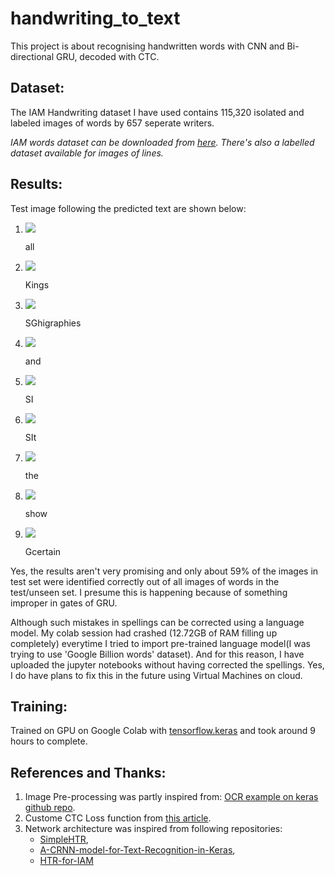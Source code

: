 # handwriting_to_text
This project is about recognising handwritten words with CNN and Bi-directional GRU, decoded with CTC.

## Dataset:
The IAM Handwriting dataset I have used contains 115,320 isolated and labeled images of words by 657 seperate writers.

<i>IAM words dataset can be downloaded from <a href=http://www.fki.inf.unibe.ch/databases/iam-handwriting-database>here</a>. There's also a labelled dataset available for images of lines.</br></i>

## Results:

Test image following the predicted text are shown below:

<ol>

<div><li><a href=""><img src="https://raw.githubusercontent.com/naveen-9697/Handwritten-text-recognition-OCR----IAM-dataset---CNN-and-BiRNN/master/some%20images/g06-037k-01-02.png"/></a></a><p>all</p></div></li>

 <div><li><a href=""><img src="https://raw.githubusercontent.com/naveen-9697/Handwritten-text-recognition-OCR----IAM-dataset---CNN-and-BiRNN/master/some%20images/d03-112-01-03.png"/></a></a><p>Kings</p></div></li>
 
  <div><li><a href=""><img src="https://raw.githubusercontent.com/naveen-9697/Handwritten-text-recognition-OCR----IAM-dataset---CNN-and-BiRNN/master/some%20images/g07-038-01-02.png"/></a><p>SGhigraphies</p></div></li>
  
 <div><li><a href=""><img src="https://raw.githubusercontent.com/naveen-9697/Handwritten-text-recognition-OCR----IAM-dataset---CNN-and-BiRNN/master/some%20images/l04-098-00-06.png"/></a></a><p>and</p></div></li>

 <div><li><a href=""><img src="https://raw.githubusercontent.com/naveen-9697/Handwritten-text-recognition-OCR----IAM-dataset---CNN-and-BiRNN/master/some%20images/b05-098-03-06.png"/></a></a><p>SI</p></div></li>
 
  <div><li><a href=""><img src="https://raw.githubusercontent.com/naveen-9697/Handwritten-text-recognition-OCR----IAM-dataset---CNN-and-BiRNN/master/some%20images/a01-122-05-06.png"/></a></a><p>SIt</p></div></li>
  
 <div><li><a href=""><img src="https://raw.githubusercontent.com/naveen-9697/Handwritten-text-recognition-OCR----IAM-dataset---CNN-and-BiRNN/master/some%20images/a03-030-04-05.png"/></a></a><p>the</p></div></li>
 
 <div><li><a href=""><img src="https://raw.githubusercontent.com/naveen-9697/Handwritten-text-recognition-OCR----IAM-dataset---CNN-and-BiRNN/master/some%20images/e04-004-04-01.png"/></a></a><p>show</p></div></li>
 
 <div><li><a href=""><img src="https://raw.githubusercontent.com/naveen-9697/Handwritten-text-recognition-OCR----IAM-dataset---CNN-and-BiRNN/master/some%20images/k04-017-08-07.png"/></a></a><p>Gcertain</p></div></li>

</ol>

Yes, the results aren't very promising and only about 59% of the images in test set were identified correctly out of all images of words in the test/unseen set. I presume this is happening because of something improper in gates of GRU. 

Although such mistakes in spellings can be corrected using a language model. My colab session had crashed (12.72GB of RAM filling up completely) everytime I tried to import pre-trained language model(I was trying to use 'Google Billion words' dataset). And for this reason, I have uploaded the jupyter notebooks without having corrected the spellings. Yes, I do have plans to fix this in the future using Virtual Machines on cloud.


## Training:
Trained on GPU on Google Colab with <a href=https://www.tensorflow.org/api_docs/python/tf/keras>tensorflow.keras</a> and took around 9 hours to complete.

## References and Thanks:
<ol>
<li>Image Pre-processing was partly inspired from: <a href ="https://github.com/keras-team/keras/blob/1a3ee8441933fc007be6b2beb47af67998d50737/examples/image_ocr.py"> OCR example on keras github repo</a>.</li>
<li>Custome CTC Loss function from <a href=https://towardsdatascience.com/intuitively-understanding-connectionist-temporal-classification-3797e43a86c>this article</a>.</li>
<li>Network architecture was inspired from following repositories:
  <ul>
    <li><a href=https://github.com/githubharald/SimpleHTR>SimpleHTR</a>,</li>
    <li><a href=https://github.com/TheAILearner/A-CRNN-model-for-Text-Recognition-in-Keras>A-CRNN-model-for-Text-Recognition-in-Keras</a>,</li>
    <li><a href=https://github.com/tuandoan998/HTR-for-IAM>HTR-for-IAM</a></li>
  </ul>
</ol>
